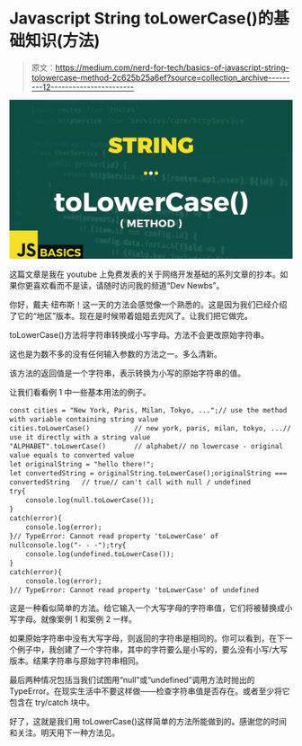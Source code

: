 # Javascript String toLowerCase()的基础知识(方法)

> 原文：<https://medium.com/nerd-for-tech/basics-of-javascript-string-tolowercase-method-2c625b25a6ef?source=collection_archive---------12----------------------->

![](img/75c623e8663247f5508403f5dc5a9690.png)

这篇文章是我在 youtube 上免费发表的关于网络开发基础的系列文章的抄本。如果你更喜欢看而不是读，请随时访问我的频道“Dev Newbs”。

你好，戴夫·纽布斯！这一天的方法会感觉像一个熟悉的。这是因为我们已经介绍了它的“地区”版本。现在是时候带着姐姐去兜风了。让我们把它做完。

toLowerCase()方法将字符串转换成小写字母。方法不会更改原始字符串。

这也是为数不多的没有任何输入参数的方法之一。多么清新。

该方法的返回值是一个字符串，表示转换为小写的原始字符串的值。

让我们看看例 1 中一些基本用法的例子。

```
const cities = "New York, Paris, Milan, Tokyo, ...";// use the method with variable containing string value
cities.toLowerCase()           // new york, paris, milan, tokyo, ...// use it directly with a string value
"ALPHABET".toLowerCase()       // alphabet// no lowercase - original value equals to converted value
let originalString = "hello there!";
let convertedString = originalString.toLowerCase();originalString === convertedString   // true// can't call with null / undefined
try{
    console.log(null.toLowerCase());
}
catch(error){
    console.log(error);
}// TypeError: Cannot read property 'toLowerCase' of nullconsole.log("- - -");try{
    console.log(undefined.toLowerCase());
}
catch(error){
    console.log(error);
}// TypeError: Cannot read property 'toLowerCase' of undefined
```

这是一种看似简单的方法。给它输入一个大写字母的字符串值，它们将被替换成小写字母。就像案例 1 和案例 2 一样。

如果原始字符串中没有大写字母，则返回的字符串是相同的。你可以看到，在下一个例子中，我创建了一个字符串，其中的字符要么是小写的，要么没有小写/大写版本。结果字符串与原始字符串相同。

最后两种情况包括当我们试图用“null”或“undefined”调用方法时抛出的 TypeError。在现实生活中不要这样做——检查字符串值是否存在。或者至少将它包含在 try/catch 块中。

好了，这就是我们用 toLowerCase()这样简单的方法所能做到的。感谢您的时间和关注。明天用下一种方法见。